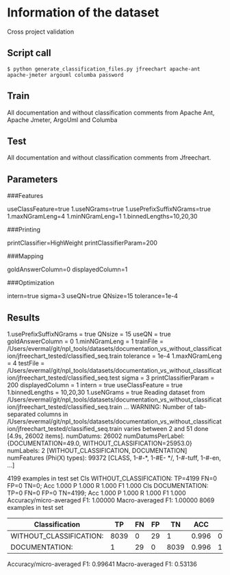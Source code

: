 # Information of the dataset
Cross project validation

## Script call

`$ python generate_classification_files.py jfreechart apache-ant apache-jmeter argouml columba password `

## Train 
All documentation and without classification comments from Apache Ant, Apache Jmeter, ArgoUml and Columba

## Test

All documentation and without classification comments from Jfreechart. 

## Parameters
###Features

useClassFeature=true
1.useNGrams=true
1.usePrefixSuffixNGrams=true
1.maxNGramLeng=4
1.minNGramLeng=1
1.binnedLengths=10,20,30

###Printing

printClassifier=HighWeight
printClassifierParam=200

###Mapping

goldAnswerColumn=0
displayedColumn=1

###Optimization

intern=true
sigma=3
useQN=true
QNsize=15
tolerance=1e-4

## Results


1.usePrefixSuffixNGrams = true
QNsize = 15
useQN = true
goldAnswerColumn = 0
1.minNGramLeng = 1
trainFile = /Users/evermal/git/npl_tools/datasets/documentation_vs_without_classification/jfreechart_tested/classified_seq.train
tolerance = 1e-4
1.maxNGramLeng = 4
testFile = /Users/evermal/git/npl_tools/datasets/documentation_vs_without_classification/jfreechart_tested/classified_seq.test
sigma = 3
printClassifierParam = 200
displayedColumn = 1
intern = true
useClassFeature = true
1.binnedLengths = 10,20,30
1.useNGrams = true
Reading dataset from /Users/evermal/git/npl_tools/datasets/documentation_vs_without_classification/jfreechart_tested/classified_seq.train ...
WARNING: Number of tab-separated columns in /Users/evermal/git/npl_tools/datasets/documentation_vs_without_classification/jfreechart_tested/classified_seq.train varies between 2 and 51
done [4.9s, 26002 items].
numDatums: 26002
numDatumsPerLabel: {DOCUMENTATION=49.0, WITHOUT_CLASSIFICATION=25953.0}
numLabels: 2 [WITHOUT_CLASSIFICATION, DOCUMENTATION]
numFeatures (Phi(X) types): 99372 [CLASS, 1-#-*, 1-#E- */, 1-#-tuff, 1-#-en, ...]

4199 examples in test set
Cls WITHOUT_CLASSIFICATION: TP=4199 FN=0 FP=0 TN=0; Acc 1.000 P 1.000 R 1.000 F1 1.000
Cls DOCUMENTATION: TP=0 FN=0 FP=0 TN=4199; Acc 1.000 P 1.000 R 1.000 F1 1.000
Accuracy/micro-averaged F1: 1.00000
Macro-averaged F1: 1.00000
8069 examples in test set

|Classification          | TP |FN |FP |TN  |ACC  | P   |  R  | F1  |
|------------------------|----|---|---|----|-----|-----|-----|-----|
|WITHOUT_CLASSIFICATION: |8039|0  |29 |1   |0.996|0.996|1.000|0.998|
|DOCUMENTATION:          |1   |29 |0  |8039|0.996|1.000|0.033|0.065|

Accuracy/micro-averaged F1: 0.99641
Macro-averaged F1: 0.53136

